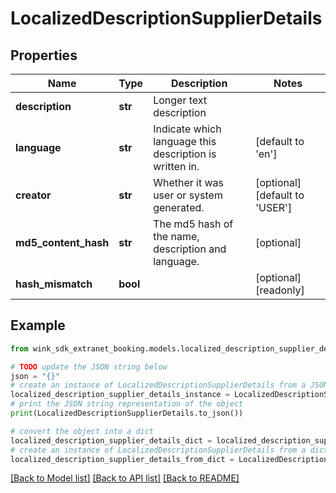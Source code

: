 # LocalizedDescriptionSupplierDetails


## Properties

Name | Type | Description | Notes
------------ | ------------- | ------------- | -------------
**description** | **str** | Longer text description | 
**language** | **str** | Indicate which language this description is written in. | [default to 'en']
**creator** | **str** | Whether it was user or system generated. | [optional] [default to 'USER']
**md5_content_hash** | **str** | The md5 hash of the name, description and language. | [optional] 
**hash_mismatch** | **bool** |  | [optional] [readonly] 

## Example

```python
from wink_sdk_extranet_booking.models.localized_description_supplier_details import LocalizedDescriptionSupplierDetails

# TODO update the JSON string below
json = "{}"
# create an instance of LocalizedDescriptionSupplierDetails from a JSON string
localized_description_supplier_details_instance = LocalizedDescriptionSupplierDetails.from_json(json)
# print the JSON string representation of the object
print(LocalizedDescriptionSupplierDetails.to_json())

# convert the object into a dict
localized_description_supplier_details_dict = localized_description_supplier_details_instance.to_dict()
# create an instance of LocalizedDescriptionSupplierDetails from a dict
localized_description_supplier_details_from_dict = LocalizedDescriptionSupplierDetails.from_dict(localized_description_supplier_details_dict)
```
[[Back to Model list]](../README.md#documentation-for-models) [[Back to API list]](../README.md#documentation-for-api-endpoints) [[Back to README]](../README.md)


